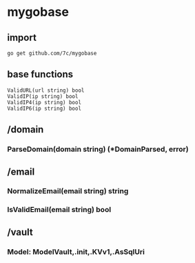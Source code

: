# mygobase

## import
`go get github.com/7c/mygobase`


## base functions
```
ValidURL(url string) bool
ValidIP(ip string) bool 
ValidIP4(ip string) bool 
ValidIP6(ip string) bool 
```

## /domain
### ParseDomain(domain string) (*DomainParsed, error)

## /email
### NormalizeEmail(email string) string
### IsValidEmail(email string) bool
## /vault
### Model: ModelVault,.init,.KVv1,.AsSqlUri
